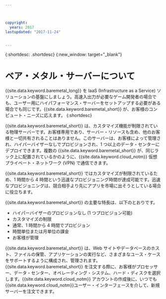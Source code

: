 ```yaml
---



copyright:
  years: 2017
lastupdated: "2017-11-24"


---
```


{:shortdesc: .shortdesc}
{:new_window: target="_blank"}

# ベア・メタル・サーバーについて

{{site.data.keyword.baremetal_long}} を IaaS (Infrastructure as a Service) ソリューションの基盤にしましょう。高速入出力が必要なゲーム開発者の場合でも、ユーザー用にハイパフォーマンス・サーバーをセットアップする必要がある場合でも同じです。{{site.data.keyword.baremetal_short}} が、お客様のコンピュート・ニーズに応えます。
{:shortdesc}

{{site.data.keyword.baremetal_short}} は、カスタマイズ機能が制限されている物理サーバーです。お客様専用であり、サーバー・リソースも含め、他のお客様と一切共有されることはありません。このサーバーは、お客様によって管理され、ハイパーバイザーなしでプロビジョンされ、1 つ以上のデータ・センターにデプロイできます。複数の {{site.data.keyword.baremetal_short}} が、同じラック上に配置されているかのように、{{site.data.keyword.cloud_notm}} 仮想プライベート・ネットワーク (VPN) で通信できます。

{{site.data.keyword.baremetal_short}} ではカスタマイズが制限されているため、1 時間から 4 時間という迅速なプロビジョニング時間が達成可能です。迅速なプロビジョニングは、競合相手より先にアプリを市場に出そうとしている場合に役立ちます。 

{{site.data.keyword.baremetal_short}} の主要な特長は、以下のとおりです。
  * ハイパーバイザーのプロビジョンなし (1 つプロビジョン可能)
  * カスタマイズの制限
  * 通常、1 時間から 4 時間でプロビジョン
  * 時間単位または月単位の課金
  * お客様が管理

{{site.data.keyword.baremetal_short}} は、Web サイトやデータベースのホスト、ファイルの保管、アプリケーションの実行など、さまざまなユース・ケースをサポートするように構成され、管理されます。{{site.data.keyword.baremetal_short}} を注文する際に、お客様がプロセッサー、データ・センター、オペレーティング・システム、ハード・ディスクを選択します。{{site.data.keyword.cloud_notm}} アカウントの作成後に、いつでも {{site.data.keyword.cloud_notm}}ユーザー・インターフェースを介して、新規サーバーを注文できます。
